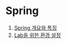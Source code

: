 # Spring

<ol>
  <li><a href="https://docs.google.com/document/d/13XLBK98tCM0LRzq2VBo9xPSf5dOjz6e7Ee8ebzhiDWA">Spring 개요와 특징</a></li> 
  <li><a href="https://docs.google.com/document/d/1j9ueFjMgwlib99ZCZS5CPqFFrrskivTR9GvuGV6qgTQ">Lab을 위한 환경 설정</a></li>
</ol>
